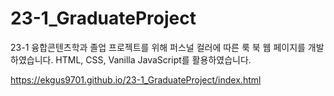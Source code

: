# 23-1_GraduateProject
23-1 융합콘텐츠학과 졸업 프로젝트를 위해 퍼스널  컬러에 따른 룩 북 웹 페이지를 개발하였습니다.
HTML, CSS, Vanilla JavaScript를 활용하였습니다.

https://ekgus9701.github.io/23-1_GraduateProject/index.html
